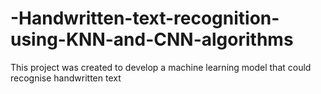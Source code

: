 # -Handwritten-text-recognition-using-KNN-and-CNN-algorithms
This project was created to develop a machine learning model that could recognise handwritten text

